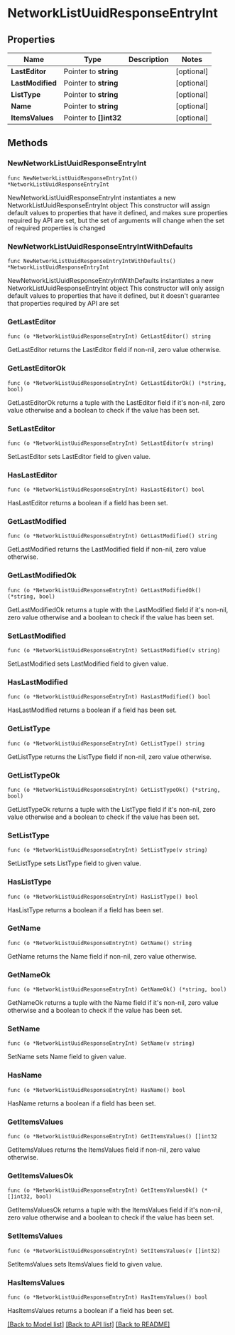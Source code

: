 # NetworkListUuidResponseEntryInt

## Properties

Name | Type | Description | Notes
------------ | ------------- | ------------- | -------------
**LastEditor** | Pointer to **string** |  | [optional] 
**LastModified** | Pointer to **string** |  | [optional] 
**ListType** | Pointer to **string** |  | [optional] 
**Name** | Pointer to **string** |  | [optional] 
**ItemsValues** | Pointer to **[]int32** |  | [optional] 

## Methods

### NewNetworkListUuidResponseEntryInt

`func NewNetworkListUuidResponseEntryInt() *NetworkListUuidResponseEntryInt`

NewNetworkListUuidResponseEntryInt instantiates a new NetworkListUuidResponseEntryInt object
This constructor will assign default values to properties that have it defined,
and makes sure properties required by API are set, but the set of arguments
will change when the set of required properties is changed

### NewNetworkListUuidResponseEntryIntWithDefaults

`func NewNetworkListUuidResponseEntryIntWithDefaults() *NetworkListUuidResponseEntryInt`

NewNetworkListUuidResponseEntryIntWithDefaults instantiates a new NetworkListUuidResponseEntryInt object
This constructor will only assign default values to properties that have it defined,
but it doesn't guarantee that properties required by API are set

### GetLastEditor

`func (o *NetworkListUuidResponseEntryInt) GetLastEditor() string`

GetLastEditor returns the LastEditor field if non-nil, zero value otherwise.

### GetLastEditorOk

`func (o *NetworkListUuidResponseEntryInt) GetLastEditorOk() (*string, bool)`

GetLastEditorOk returns a tuple with the LastEditor field if it's non-nil, zero value otherwise
and a boolean to check if the value has been set.

### SetLastEditor

`func (o *NetworkListUuidResponseEntryInt) SetLastEditor(v string)`

SetLastEditor sets LastEditor field to given value.

### HasLastEditor

`func (o *NetworkListUuidResponseEntryInt) HasLastEditor() bool`

HasLastEditor returns a boolean if a field has been set.

### GetLastModified

`func (o *NetworkListUuidResponseEntryInt) GetLastModified() string`

GetLastModified returns the LastModified field if non-nil, zero value otherwise.

### GetLastModifiedOk

`func (o *NetworkListUuidResponseEntryInt) GetLastModifiedOk() (*string, bool)`

GetLastModifiedOk returns a tuple with the LastModified field if it's non-nil, zero value otherwise
and a boolean to check if the value has been set.

### SetLastModified

`func (o *NetworkListUuidResponseEntryInt) SetLastModified(v string)`

SetLastModified sets LastModified field to given value.

### HasLastModified

`func (o *NetworkListUuidResponseEntryInt) HasLastModified() bool`

HasLastModified returns a boolean if a field has been set.

### GetListType

`func (o *NetworkListUuidResponseEntryInt) GetListType() string`

GetListType returns the ListType field if non-nil, zero value otherwise.

### GetListTypeOk

`func (o *NetworkListUuidResponseEntryInt) GetListTypeOk() (*string, bool)`

GetListTypeOk returns a tuple with the ListType field if it's non-nil, zero value otherwise
and a boolean to check if the value has been set.

### SetListType

`func (o *NetworkListUuidResponseEntryInt) SetListType(v string)`

SetListType sets ListType field to given value.

### HasListType

`func (o *NetworkListUuidResponseEntryInt) HasListType() bool`

HasListType returns a boolean if a field has been set.

### GetName

`func (o *NetworkListUuidResponseEntryInt) GetName() string`

GetName returns the Name field if non-nil, zero value otherwise.

### GetNameOk

`func (o *NetworkListUuidResponseEntryInt) GetNameOk() (*string, bool)`

GetNameOk returns a tuple with the Name field if it's non-nil, zero value otherwise
and a boolean to check if the value has been set.

### SetName

`func (o *NetworkListUuidResponseEntryInt) SetName(v string)`

SetName sets Name field to given value.

### HasName

`func (o *NetworkListUuidResponseEntryInt) HasName() bool`

HasName returns a boolean if a field has been set.

### GetItemsValues

`func (o *NetworkListUuidResponseEntryInt) GetItemsValues() []int32`

GetItemsValues returns the ItemsValues field if non-nil, zero value otherwise.

### GetItemsValuesOk

`func (o *NetworkListUuidResponseEntryInt) GetItemsValuesOk() (*[]int32, bool)`

GetItemsValuesOk returns a tuple with the ItemsValues field if it's non-nil, zero value otherwise
and a boolean to check if the value has been set.

### SetItemsValues

`func (o *NetworkListUuidResponseEntryInt) SetItemsValues(v []int32)`

SetItemsValues sets ItemsValues field to given value.

### HasItemsValues

`func (o *NetworkListUuidResponseEntryInt) HasItemsValues() bool`

HasItemsValues returns a boolean if a field has been set.


[[Back to Model list]](../README.md#documentation-for-models) [[Back to API list]](../README.md#documentation-for-api-endpoints) [[Back to README]](../README.md)


